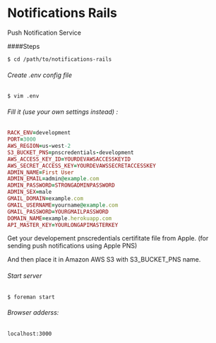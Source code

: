 # Notifications Rails
Push Notification Service

####Steps

```shell
$ cd /path/to/notifications-rails
```
###### Create .env config file
```shell
$ vim .env
```
###### Fill it *(use your own settings instead)* :
```ruby
RACK_ENV=development
PORT=3000
AWS_REGION=us-west-2
S3_BUCKET_PNS=pnscredentials-development
AWS_ACCESS_KEY_ID=YOURDEVAWSACCESSKEYID
AWS_SECRET_ACCESS_KEY=YOURDEVAWSSECRETACCESSKEY
ADMIN_NAME=First User
ADMIN_EMAIL=admin@example.com
ADMIN_PASSWORD=STRONGADMINPASSWORD
ADMIN_SEX=male
GMAIL_DOMAIN=example.com
GMAIL_USERNAME=yourname@example.com
GMAIL_PASSWORD=YOURGMAILPASSWORD
DOMAIN_NAME=example.herokuapp.com
API_MASTER_KEY=YOURLONGAPIMASTERKEY
```
Get your developement pnscredentials certifitate file from Apple. (for sending push notifications using Apple PNS)

And then place it in Amazon AWS S3 with S3_BUCKET_PNS name.
###### Start server
```shell
$ foreman start
```

###### Browser adderss:
    localhost:3000
